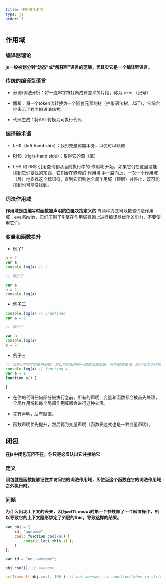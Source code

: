 ```yaml
---
title: 作用域与闭包
type: js
order: 3
---
```


## 作用域

### 编译器理论

**js一般被划分到“动态”或“解释型”语言的范畴，但其实它是一个编译型语言。**

### 传统的编译型语言

- 分词/词法分析：将一连串字符打断成有意义的片段，称为token（记号）

- 解析：将一个token流转换为一个嵌套元素的树（抽象语法树，AST），它综合地表示了程序的语法结构。

- 代码生成：将AST转换为可执行代码

### 编译器术语

- LHS（left-hand side）：找到变量容器本身，以便可以赋值

- RHS（right-hand side）：取得它的源（值）

- LHS 和 RHS 引用查询都从当前执行中的 作用域 开始，如果它们在这里没能找到它们要找的东西，它们会在嵌套的 作用域 中一路向上，一次一个作用域（层）地查找这个标识符，直到它们到达全局作用域（顶层）并停止，既可能找到也可能没找到。

### 词法作用域
**作用域是由编写时函数被声明的位置决策定义的**
有两种方式可以欺骗词法作用域：eval和with，它们压制了引擎在作用域查询上进行编译器优化的能力，不要使用它们。

### 变量和函数提升

- 例子1
```js
a = 2
var a
console.log(a) // 2

// 等价于

var a
a = 2
console.log(a)
```

- 例子二
```js
console.log(a) // undefined
var a = 2

// 等价于

var a
console.log(a)
a = 2
```

- 例子三
```js
// 如果a声明了变量和函数，那么打印出来的一直都会是函数，而不是变量值，这个地方页体现了函数优先
console.log(a) // function a...
var a = 1
function a() {

}
```

- 在你的代码任何部分被执行之前，所有的声明，变量和函数都会被首先处理，全局作用域和每个局部作用域都会进行这种处理。

- 先有声明，后有赋值。

- 函数声明优先提升，然后再到变量声明（函数表达式也是一种变量声明）。

## 闭包
**在js中闭包无所不在，你只是必须认出它并接纳它**

### 定义
**闭包就是函数能够记住并访问它的词法作用域，即使当这个函数在它的词法作用域之外执行时。**

### 问题
**为什么出现上下文的丢失，因为setTimeout的第一个参数做了一个赋值操作，所以导致它的上下文隐形绑定了外层的this，导致这样的结果。**
```js
var obj = {
    id: "awesome",
    cool: function coolFn() {
        console.log( this.id );
    }
};

var id = "not awesome";

obj.cool(); // awesome

setTimeout( obj.cool, 100 ); // not awesome, is undefined when in strict mode.
```